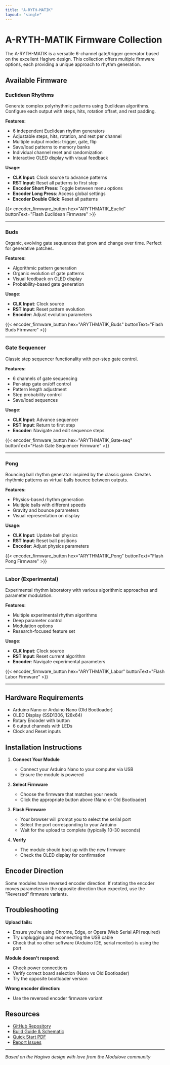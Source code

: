 ```yaml
---
title: "A-RYTH-MATIK"
layout: "single"
---
```


# A-RYTH-MATIK Firmware Collection

The A-RYTH-MATIK is a versatile 6-channel gate/trigger generator based on the excellent Hagiwo design. This collection offers multiple firmware options, each providing a unique approach to rhythm generation.

## Available Firmware

### Euclidean Rhythms

Generate complex polyrhythmic patterns using Euclidean algorithms. Configure each output with steps, hits, rotation offset, and rest padding.

**Features:**
- 6 independent Euclidean rhythm generators
- Adjustable steps, hits, rotation, and rest per channel
- Multiple output modes: trigger, gate, flip
- Save/load patterns to memory banks
- Individual channel reset and randomization
- Interactive OLED display with visual feedback

**Usage:**
- **CLK Input**: Clock source to advance patterns
- **RST Input**: Reset all patterns to first step
- **Encoder Short Press**: Toggle between menu options
- **Encoder Long Press**: Access global settings
- **Encoder Double Click**: Reset all patterns

{{< encoder_firmware_button hex="ARYTHMATIK_Euclid" buttonText="Flash Euclidean Firmware" >}}

---

### Buds

Organic, evolving gate sequences that grow and change over time. Perfect for generative patches.

**Features:**
- Algorithmic pattern generation
- Organic evolution of gate patterns
- Visual feedback on OLED display
- Probability-based gate generation

**Usage:**
- **CLK Input**: Clock source
- **RST Input**: Reset pattern evolution
- **Encoder**: Adjust evolution parameters

{{< encoder_firmware_button hex="ARYTHMATIK_Buds" buttonText="Flash Buds Firmware" >}}

---

### Gate Sequencer

Classic step sequencer functionality with per-step gate control.

**Features:**
- 6 channels of gate sequencing
- Per-step gate on/off control
- Pattern length adjustment
- Step probability control
- Save/load sequences

**Usage:**
- **CLK Input**: Advance sequencer
- **RST Input**: Return to first step
- **Encoder**: Navigate and edit sequence steps

{{< encoder_firmware_button hex="ARYTHMATIK_Gate-seq" buttonText="Flash Gate Sequencer Firmware" >}}

---

### Pong

Bouncing ball rhythm generator inspired by the classic game. Creates rhythmic patterns as virtual balls bounce between outputs.

**Features:**
- Physics-based rhythm generation
- Multiple balls with different speeds
- Gravity and bounce parameters
- Visual representation on display

**Usage:**
- **CLK Input**: Update ball physics
- **RST Input**: Reset ball positions
- **Encoder**: Adjust physics parameters

{{< encoder_firmware_button hex="ARYTHMATIK_Pong" buttonText="Flash Pong Firmware" >}}

---

### Labor (Experimental)

Experimental rhythm laboratory with various algorithmic approaches and parameter modulation.

**Features:**
- Multiple experimental rhythm algorithms
- Deep parameter control
- Modulation options
- Research-focused feature set

**Usage:**
- **CLK Input**: Clock source
- **RST Input**: Reset current algorithm
- **Encoder**: Navigate experimental parameters

{{< encoder_firmware_button hex="ARYTHMATIK_Labor" buttonText="Flash Labor Firmware" >}}

---

## Hardware Requirements

- Arduino Nano or Arduino Nano (Old Bootloader)
- OLED Display (SSD1306, 128x64)
- Rotary Encoder with button
- 6 output channels with LEDs
- Clock and Reset inputs

## Installation Instructions

1. **Connect Your Module**
   - Connect your Arduino Nano to your computer via USB
   - Ensure the module is powered

2. **Select Firmware**
   - Choose the firmware that matches your needs
   - Click the appropriate button above (Nano or Old Bootloader)

3. **Flash Firmware**
   - Your browser will prompt you to select the serial port
   - Select the port corresponding to your Arduino
   - Wait for the upload to complete (typically 10-30 seconds)

4. **Verify**
   - The module should boot up with the new firmware
   - Check the OLED display for confirmation

## Encoder Direction

Some modules have reversed encoder direction. If rotating the encoder moves parameters in the opposite direction than expected, use the "Reversed" firmware variants.

## Troubleshooting

**Upload fails:**
- Ensure you're using Chrome, Edge, or Opera (Web Serial API required)
- Try unplugging and reconnecting the USB cable
- Check that no other software (Arduino IDE, serial monitor) is using the port

**Module doesn't respond:**
- Check power connections
- Verify correct board selection (Nano vs Old Bootloader)
- Try the opposite bootloader version

**Wrong encoder direction:**
- Use the reversed encoder firmware variant

## Resources

- [GitHub Repository](https://github.com/modulove/A-RYTH-MATIK)
- [Build Guide & Schematic](https://github.com/modulove/A-RYTH-MATIK/blob/main/README.md)
- [Quick Start PDF](https://github.com/modulove/A-RYTH-MATIK/blob/main/A-Ryth-Matik_QuickStart.pdf)
- [Report Issues](https://github.com/modulove/A-RYTH-MATIK/issues)

---

*Based on the Hagiwo design with love from the Modulove community*
